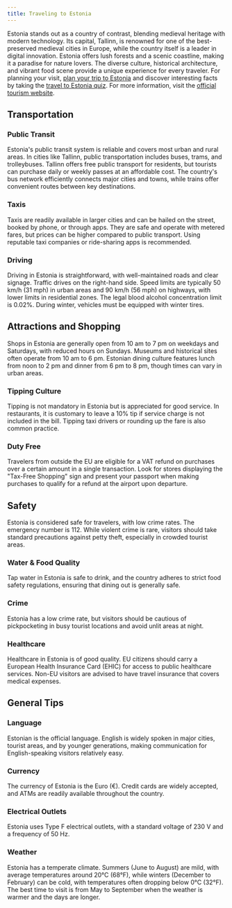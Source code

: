 ```yaml
---
title: Traveling to Estonia
---
```


Estonia stands out as a country of contrast, blending medieval heritage with modern technology. Its capital, Tallinn, is renowned for one of the best-preserved medieval cities in Europe, while the country itself is a leader in digital innovation. Estonia offers lush forests and a scenic coastline, making it a paradise for nature lovers. The diverse culture, historical architecture, and vibrant food scene provide a unique experience for every traveler. For planning your visit, [plan your trip to Estonia](https://maps.tripomatic.com) and discover interesting facts by taking the [travel to Estonia quiz](https://faabul.com/en/l/Estonia-Fun-Facts). For more information, visit the [official tourism website](https://www.visitestonia.com/en).

## Transportation

### Public Transit
Estonia's public transit system is reliable and covers most urban and rural areas. In cities like Tallinn, public transportation includes buses, trams, and trolleybuses. Tallinn offers free public transport for residents, but tourists can purchase daily or weekly passes at an affordable cost. The country's bus network efficiently connects major cities and towns, while trains offer convenient routes between key destinations.

### Taxis
Taxis are readily available in larger cities and can be hailed on the street, booked by phone, or through apps. They are safe and operate with metered fares, but prices can be higher compared to public transport. Using reputable taxi companies or ride-sharing apps is recommended.

### Driving
Driving in Estonia is straightforward, with well-maintained roads and clear signage. Traffic drives on the right-hand side. Speed limits are typically 50 km/h (31 mph) in urban areas and 90 km/h (56 mph) on highways, with lower limits in residential zones. The legal blood alcohol concentration limit is 0.02%. During winter, vehicles must be equipped with winter tires.

## Attractions and Shopping
Shops in Estonia are generally open from 10 am to 7 pm on weekdays and Saturdays, with reduced hours on Sundays. Museums and historical sites often operate from 10 am to 6 pm. Estonian dining culture features lunch from noon to 2 pm and dinner from 6 pm to 8 pm, though times can vary in urban areas.

### Tipping Culture
Tipping is not mandatory in Estonia but is appreciated for good service. In restaurants, it is customary to leave a 10% tip if service charge is not included in the bill. Tipping taxi drivers or rounding up the fare is also common practice.

### Duty Free
Travelers from outside the EU are eligible for a VAT refund on purchases over a certain amount in a single transaction. Look for stores displaying the "Tax-Free Shopping" sign and present your passport when making purchases to qualify for a refund at the airport upon departure.

## Safety
Estonia is considered safe for travelers, with low crime rates. The emergency number is 112. While violent crime is rare, visitors should take standard precautions against petty theft, especially in crowded tourist areas.

### Water & Food Quality
Tap water in Estonia is safe to drink, and the country adheres to strict food safety regulations, ensuring that dining out is generally safe.

### Crime
Estonia has a low crime rate, but visitors should be cautious of pickpocketing in busy tourist locations and avoid unlit areas at night.

### Healthcare
Healthcare in Estonia is of good quality. EU citizens should carry a European Health Insurance Card (EHIC) for access to public healthcare services. Non-EU visitors are advised to have travel insurance that covers medical expenses.

## General Tips

### Language
Estonian is the official language. English is widely spoken in major cities, tourist areas, and by younger generations, making communication for English-speaking visitors relatively easy.

### Currency
The currency of Estonia is the Euro (€). Credit cards are widely accepted, and ATMs are readily available throughout the country.

### Electrical Outlets
Estonia uses Type F electrical outlets, with a standard voltage of 230 V and a frequency of 50 Hz.

### Weather
Estonia has a temperate climate. Summers (June to August) are mild, with average temperatures around 20°C (68°F), while winters (December to February) can be cold, with temperatures often dropping below 0°C (32°F). The best time to visit is from May to September when the weather is warmer and the days are longer.
